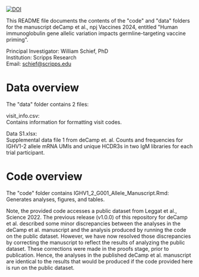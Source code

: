 [![DOI](https://zenodo.org/badge/675946766.svg)](https://zenodo.org/doi/10.5281/zenodo.10637702)

This README file documents the contents of the "code" and "data" folders for the manuscript deCamp et al., npj Vaccines 2024, entitled "Human immunoglobulin gene allelic variation impacts germline-targeting vaccine priming".

Principal Investigator: William Schief, PhD <br>
Institution: Scripps Research <br>
Email: schief@scripps.edu <br>

# Data overview

The "data" folder contains 2 files: <br>

visit_info.csv: <br>
Contains information for formatting visit codes.

Data S1.xlsx: <br>
Supplemental data file 1 from deCamp et. al. Counts and frequencies for IGHV1-2 allele mRNA UMIs and unique HCDR3s in two IgM libraries for each trial participant.

# Code overview

The "code" folder contains IGHV1_2_G001_Allele_Manuscript.Rmd: Generates analyses, figures, and tables.

Note, the provided code accesses a public dataset from Leggat et al., Science 2022. The previous release (v1.0.0) of this repository for deCamp et al. described some minor discrepancies between the analyses in the deCamp et al. manuscript and the analysis produced by running the code on the public dataset. However, we have now resolved those discrepancies by correcting the manuscript to reflect the results of analyzing the public dataset. These corrections were made in the proofs stage, prior to publication. Hence, the analyses in the published deCamp et al. manuscript are identical to the results that would be produced if the code provided here is run on the public dataset.
 

